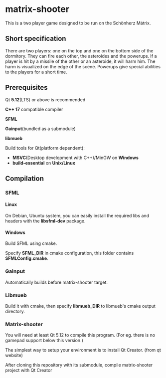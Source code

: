matrix-shooter
===================

This is a two player game designed to be run on the Schönherz Mátrix.

## Short specification

There are two players: one on the top and one on the bottom side of the dormitory. They can fire each other, the asteroides and the powerups. If a player is hit by a missile of the other or an asteroide, it will harm him. The harm is visualized on the edge of the scene. Powerups give special abilities to the players for a short time.

## Prerequisites

Qt **5.12**(LTS) or above is recommended

**C++ 17** compatible compiler

**SFML**

**Gainput**(bundled as a submodule)

**libmueb**

Build tools for Qt(platform dependent):

- **MSVC**(Desktop development with C++)/MinGW on **Windows**
- **build-essential** on **Unix/Linux**

## Compilation

### SFML
#### Linux
On Debian, Ubuntu system, you can easily install the required libs and headers with the **libsfml-dev** package.
#### Windows

Build SFML using cmake.

Specify **SFML_DIR** in cmake configuration, this folder contains **SFMLConfig.cmake**.

### Gainput

Automatically builds before matrix-shooter target.

### Libmueb

Build it with cmake, then specify **libmueb_DIR** to libmueb's cmake output directory.

### Matrix-shooter

You will need at least Qt 5.12 to compile this program. (For eg. there is no gamepad support below this version.)

The simplest way to setup your environment is to install Qt Creator. (from qt website)

After cloning this repository with its submodule, compile matrix-shooter project with Qt Creator
